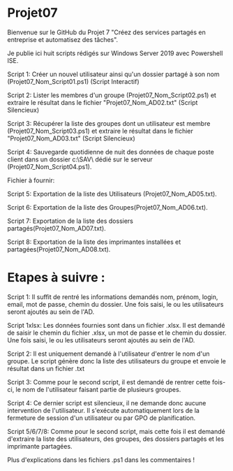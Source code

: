 # Projet07

Bienvenue sur le GitHub du Projet 7 "Créez des services partagés en entreprise et automatisez des tâches".

Je publie ici huit scripts rédigés sur Windows Server 2019 avec Powershell ISE.

Script 1: Créer un nouvel utilisateur ainsi qu'un dossier partagé à son nom (Projet07_Nom_Script01.ps1) (Script Interactif)

Script 2: Lister les membres d'un groupe (Projet07_Nom_Script02.ps1) et extraire le résultat dans le fichier "Projet07_Nom_AD02.txt" (Script Silencieux)

Script 3: Récupérer la liste des groupes dont un utilisateur est membre (Projet07_Nom_Script03.ps1) et extraire le résultat dans le fichier "Projet07_Nom_AD03.txt" (Script Silencieux)

Script 4: Sauvegarde quotidienne de nuit des données de chaque poste client dans un dossier c:\SAV\ dédié sur le serveur (Projet07_Nom_Script04.ps1).

Fichier à fournir:

Script 5: Exportation de la liste des Utilisateurs (Projet07_Nom_AD05.txt).

Script 6: Exportation de la liste des Groupes(Projet07_Nom_AD06.txt).

Script 7: Exportation de la liste des dossiers partagés(Projet07_Nom_AD07.txt).

Script 8: Exportation de la liste des imprimantes installées et partagées(Projet07_Nom_AD08.txt).


# Etapes à suivre :

Script 1: Il suffit de rentré les informations demandés nom, prénom, login, email, mot de passe, chemin du dossier. Une fois saisi, le ou les utilisateurs seront ajoutés au sein de l'AD.

Script 1xlsx: Les données fournies sont dans un fichier .xlsx. Il est demandé de saisir le chemin du fichier .xlsx, un mot de passe et le chemin du dossier. Une fois saisi, le ou les utilisateurs seront ajoutés au sein de l'AD.

Script 2: Il est uniquement demandé à l'utilisateur d'entrer le nom d'un groupe. Le script génère donc la liste des utilisateurs du groupe et envoie le résultat dans un fichier .txt

Script 3: Comme pour le second script, il est demandé de rentrer cette fois-ci, le nom de l'utilisateur faisant partie de plusieurs groupes.

Script 4: Ce dernier script est silencieux, il ne demande donc aucune intervention de l'utilisateur. Il s'exécute automatiquement lors de la fermeture de session d'un utilisateur ou par GPO de planification.

Script 5/6/7/8: Comme pour le second script, mais cette fois il est demandé d'extraire la liste des utilisateurs, des groupes, des dossiers partagés et les imprimante partagées.

Plus d'explications dans les fichiers .ps1 dans les commentaires !
